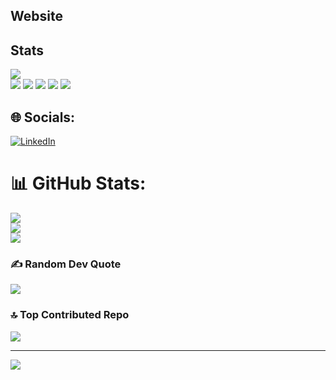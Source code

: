 ## Website

## Stats
![](https://github-readme-streak-stats.herokuapp.com/?user=SRaswan&theme=default&hide_border=false)<br/>
![](http://github-profile-summary-cards.vercel.app/api/cards/profile-details?username=SRaswan&theme=solarized)
![](http://github-profile-summary-cards.vercel.app/api/cards/most-commit-language?username=SRaswan&theme=solarized)
![](http://github-profile-summary-cards.vercel.app/api/cards/stats?username=SRaswan&theme=solarized)
![](https://github-contributor-stats.vercel.app/api?username=SRaswan&limit=5&theme=dark&combine_all_yearly_contributions=true)
[![](https://visitcount.itsvg.in/api?id=SRaswan&icon=0&color=0)](https://visitcount.itsvg.in)


## 🌐 Socials:
[![LinkedIn](https://img.shields.io/badge/LinkedIn-%230077B5.svg?logo=linkedin&logoColor=white)](https://linkedin.com/in/https://www.linkedin.com/in/shaurya-raswan/) 
# 📊 GitHub Stats:
![](https://github-readme-stats.vercel.app/api?username=sraswan&theme=prussian&hide_border=false&include_all_commits=true&count_private=true)<br/>
![](https://github-readme-streak-stats.herokuapp.com/?user=sraswan&theme=prussian&hide_border=false)<br/>
![](https://github-readme-stats.vercel.app/api/top-langs/?username=sraswan&theme=prussian&hide_border=false&include_all_commits=true&count_private=true&layout=compact)

### ✍️ Random Dev Quote
![](https://quotes-github-readme.vercel.app/api?type=horizontal&theme=radical)

### 🔝 Top Contributed Repo
![](https://github-contributor-stats.vercel.app/api?username=sraswan&limit=5&theme=dark&combine_all_yearly_contributions=true)

---
[![](https://visitcount.itsvg.in/api?id=sraswan&icon=7&color=0)](https://visitcount.itsvg.in)

<!-- Proudly created with GPRM ( https://gprm.itsvg.in ) -->
